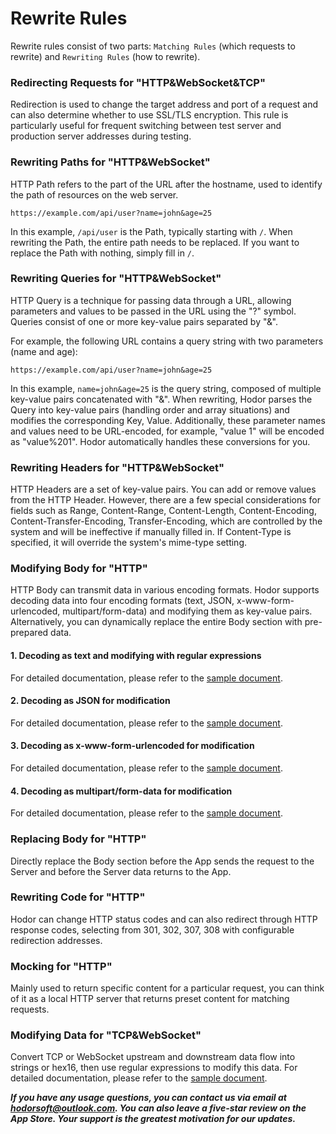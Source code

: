 # Rewrite Rules

Rewrite rules consist of two parts: `Matching Rules` (which requests to rewrite) and `Rewriting Rules` (how to rewrite).

### Redirecting Requests for "HTTP&WebSocket&TCP"

Redirection is used to change the target address and port of a request and can also determine whether to use SSL/TLS encryption. This rule is particularly useful for frequent switching between test server and production server addresses during testing.

### Rewriting Paths for "HTTP&WebSocket"

HTTP Path refers to the part of the URL after the hostname, used to identify the path of resources on the web server.

    https://example.com/api/user?name=john&age=25
    
In this example, `/api/user` is the Path, typically starting with `/`. When rewriting the Path, the entire path needs to be replaced. If you want to replace the Path with nothing, simply fill in `/`.

### Rewriting Queries for "HTTP&WebSocket"

HTTP Query is a technique for passing data through a URL, allowing parameters and values to be passed in the URL using the "?" symbol. Queries consist of one or more key-value pairs separated by "&".

For example, the following URL contains a query string with two parameters (name and age):

    https://example.com/api/user?name=john&age=25
    
In this example, `name=john&age=25` is the query string, composed of multiple key-value pairs concatenated with "&". When rewriting, Hodor parses the Query into key-value pairs (handling order and array situations) and modifies the corresponding Key, Value. Additionally, these parameter names and values need to be URL-encoded, for example, "value 1" will be encoded as "value%201". Hodor automatically handles these conversions for you.

### Rewriting Headers for "HTTP&WebSocket"

HTTP Headers are a set of key-value pairs. You can add or remove values from the HTTP Header. However, there are a few special considerations for fields such as Range, Content-Range, Content-Length, Content-Encoding, Content-Transfer-Encoding, Transfer-Encoding, which are controlled by the system and will be ineffective if manually filled in. If Content-Type is specified, it will override the system's mime-type setting.

### Modifying Body for "HTTP"

HTTP Body can transmit data in various encoding formats. Hodor supports decoding data into four encoding formats (text, JSON, x-www-form-urlencoded, multipart/form-data) and modifying them as key-value pairs. Alternatively, you can dynamically replace the entire Body section with pre-prepared data.

#### 1. Decoding as text and modifying with regular expressions

For detailed documentation, please refer to the [sample document](https://ximlu.github.io/hodor/regex_sample_en.html).

#### 2. Decoding as JSON for modification

For detailed documentation, please refer to the [sample document](https://ximlu.github.io/hodor/json_sample_en.html).

#### 3. Decoding as x-www-form-urlencoded for modification

For detailed documentation, please refer to the [sample document](https://ximlu.github.io/hodor/url_encoded_sample_en.html).

#### 4. Decoding as multipart/form-data for modification

For detailed documentation, please refer to the [sample document](https://ximlu.github.io/hodor/form_sample_en.html).

### Replacing Body for "HTTP"

Directly replace the Body section before the App sends the request to the Server and before the Server data returns to the App.

### Rewriting Code for "HTTP"

Hodor can change HTTP status codes and can also redirect through HTTP response codes, selecting from 301, 302, 307, 308 with configurable redirection addresses.

### Mocking for "HTTP"

Mainly used to return specific content for a particular request, you can think of it as a local HTTP server that returns preset content for matching requests.

### Modifying Data for "TCP&WebSocket"

Convert TCP or WebSocket upstream and downstream data flow into strings or hex16, then use regular expressions to modify this data. For detailed documentation, please refer to the [sample document](https://ximlu.github.io/hodor/tcp_sample_en.html).

***If you have any usage questions, you can contact us via email at [hodorsoft@outlook.com](hodorsoft@outlook.com). You can also leave a five-star review on the App Store. Your support is the greatest motivation for our updates.***